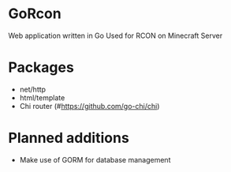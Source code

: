 # GoRcon
Web application written in Go
Used for RCON on Minecraft Server

# Packages
- net/http
- html/template
- Chi router (#https://github.com/go-chi/chi)

# Planned additions
- Make use of GORM for database management
